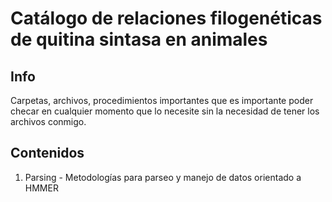 # Catálogo de relaciones filogenéticas de quitina sintasa en animales

## Info 
Carpetas, archivos, procedimientos importantes que es importante poder checar en cualquier momento que lo necesite sin la necesidad de tener los archivos conmigo.
## Contenidos
1. Parsing - Metodologías para parseo y manejo de datos orientado a HMMER